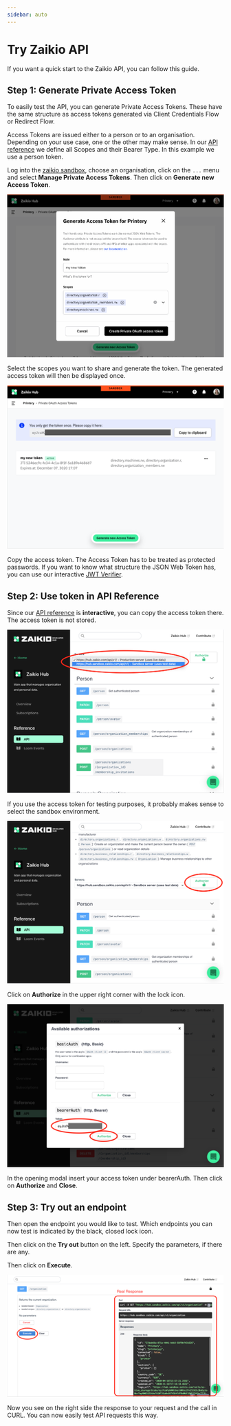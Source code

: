 ```yaml
---
sidebar: auto
---
```


# Try Zaikio API

If you want a quick start to the Zaikio API, you can follow this guide.

## Step 1: Generate Private Access Token

To easily test the API, you can generate Private Access Tokens. These have the same structure as access tokens generated via Client Credentials Flow or Redirect Flow.

Access Tokens are issued either to a person or to an organisation. Depending on your use case, one or the other may make sense. In our [API reference](/api/directory) we define all Scopes and their Bearer Type. In this example we use a person token.

Log into the [zaikio sandbox](https://hub.sandbox.zaikio.com), choose an organisation, click on the `...` menu and select **Manage Private Access Tokens**. Then click on **Generate new Access Token**.

<div class="grid">
<div><div class="browser-mockup" data-url="organizations/printery/private_oauth_access_tokens">

![Step 1](./step1.png)

</div>

Select the scopes you want to share and generate the token. The generated access token will then be displayed once.

</div>

<div><div class="browser-mockup" data-url="organizations/printery/private_oauth_access_tokens">

![Step 2](./step2.png)

</div>

Copy the access token. The Access Token has to be treated as protected passwords. If you want to know what structure the JSON Web Token has, you can use our interactive [JWT Verifier](/guide/jwt/).

</div>

</div>


## Step 2: Use token in API Reference

Since our [API reference](/api/directory/directory.html) is **interactive**, you can copy the access token there. The access token is not stored.


<div class="grid">
<div><div class="browser-mockup" data-url="https://docs.zaikio.com/api/directory/directory.html">

![Step 3](./step3.png)

</div>

If you use the access token for testing purposes, it probably makes sense to select the sandbox environment.

</div>

<div><div class="browser-mockup" data-url="https://docs.zaikio.com/api/directory/directory.html">

![Step 4](./step4.png)

</div>

Click on **Authorize** in the upper right corner with the lock icon.

</div>

<div><div class="browser-mockup" data-url="https://docs.zaikio.com/api/directory/directory.html">

![Step 5](./step5.png)

</div>

In the opening modal insert your access token under bearerAuth. Then click on **Authorize** and **Close**.

</div>

</div>

## Step 3: Try out an endpoint

Then open the endpoint you would like to test. Which endpoints you can now test is indicated by the black, closed lock icon.

Then click on the **Try out** button on the left. Specify the parameters, if there are any.

Then click on **Execute**.

<div class="browser-mockup" data-url="https://docs.zaikio.com/api/directory/directory.html">

![Step 6](./step6.png)

</div>

Now you see on the right side the response to your request and the call in CURL. You can now easily test API requests this way.
